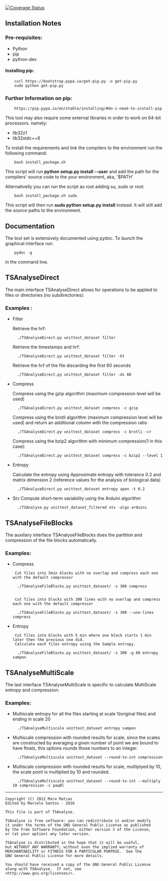 [![Coverage Status](https://coveralls.io/repos/github/mefsantos/tsanalyse/badge.svg?branch=master)](https://coveralls.io/github/mefsantos/tsanalyse?branch=master)


## Installation Notes

### Pre-requisites:

* Python
* pip
* python-dev


#### Installing pip:

        curl https://bootstrap.pypa.io/get-pip.py -o get-pip.py
        sudo python get-pip.py

### Further Information on pip:

        https://pip.pypa.io/en/stable/installing/#do-i-need-to-install-pip



This tool may also require some external libraries in order to work on 64-bit processors. namely:

* lib32z1
* lib32stdc++6


To install the requirements and link the compilers to the environment run the following command:

        bash install_package.sh

This script will run **python setup.py install --user** and add the path for the compilers' source code to the your environment, aka, '$PATH'

Alternativelly you can run the script as root adding su, sudo or root:

        bash install_package.sh sudo

This script will then run **sudo python setup.py install** instead. It will still add the source paths to the environment.

## Documentation

The tool set is extensively documented using pydoc. To launch the graphical interface run:

        pydoc -g

in the command line.

## TSAnalyseDirect

The main interface TSAnalyseDirect allows for operations to be applied to files or directories (no subdirectories):


### Examples :


* Filter
     
    Retrieve the hrf:
        
        ./TSAnalyseDirect.py unittest_dataset filter
    
    Retrieve the timestamps and hrf:
        
        ./TSAnalyseDirect.py unittest_dataset filter -kt
    
    Retrieve the hrf of the file discarding the first 60 seconds
        
        ./TSAnalyseDirect.py unittest_dataset filter -ds 60


* Compress
     
    Compress using the gzip algorithm (maximum compression level will be used)
        
        ./TSAnalyseDirect.py unittest_dataset compress -c gzip

    Compress using the brotli algorithm (maximum compression level will be used) and return an additional column with
    the compression ratio

        ./TSAnalyseDirect.py unittest_dataset compress -c brotli -cr

    Compress using the bzip2 algorithm with minimum compression(1 in this case):
        
        ./TSAnalyseDirect.py unittest_dataset compress -c bzip2 --level 1


* Entropy
    
    Calculate the entropy using Approximate entropy with tolerance 0.2 and matrix
    dimension 2 (reference values for the analysis of biological data)
     
        ./TSAnalyseDirect.py unittest_dataset entropy apen -t 0.2

* Stv
	Compute short-term variability using the Arduini algorithm

		./TSAnalyse.py unittest_dataset_filtered stv -algo arduini

## TSAnalyseFileBlocks

The auxiliary interface TSAnalyseFileBlocks does the partition and compression of the file blocks
automatically.

### Examples:


* Compress

       Cut files into 5min blocks with no overlap and compress each one with the default compressor
        
        ./TSAnalyseFileBlocks.py unittest_dataset/ -s 300 compress
        
        
       Cut files into blocks with 300 lines with no overlap and compress each one with the default compressor
        
        ./TSAnalyseFileBlocks.py unittest_dataset/ -s 300 --use-lines compress


* Entropy
    
       Cut files into blocks with 5 min where one block starts 1 min later then the previous one did.
       Calculate each files entropy using the Sample entropy.
        
        ./TSAnalyseFileBlocks.py unittest_dataset/ -s 300 -g 60 entropy sampen


## TSAnalyseMultiScale

The last interface TSAnalyseMultiScale is specific to calculate MultiScale entropy and compression:

### Examples:

* Multiscale entropy for all the files starting at scale 1(original files) and ending in scale 20

        ./TSAnalyseMultiscale unittest_dataset entropy sampen

* Multiscale compression with rounded results for scale, since the scales are constructed
by averaging a given number of point we are bound to have floats, this options
rounds those numbers to an integer.

        ./TSAnalyseMultiscale unittest_dataset --round-to-int compression

* Multiscale compression with rounded results for scale, multiplyed by 10, the scale
point is multiplied by 10 and rounded.
    
        ./TSAnalyseMultiscale unittest_dataset --round-to-int --multiply 10 compression -c paq8l

_______________________________________________________________________________

    Copyright (C) 2012 Mara Matias
    Edited by Marcelo Santos - 2016

    This file is part of TSAnalyse.

    TSAnalyse is free software: you can redistribute it and/or modify
    it under the terms of the GNU General Public License as published
    by the Free Software Foundation, either version 3 of the License,
    or (at your option) any later version.

    TSAnalyse is distributed in the hope that it will be useful,
    but WITHOUT ANY WARRANTY; without even the implied warranty of
    MERCHANTABILITY or FITNESS FOR A PARTICULAR PURPOSE.  See the
    GNU General Public License for more details.

    You should have received a copy of the GNU General Public License
    along with TSAnalyse.  If not, see
    <http://www.gnu.org/licenses/>.
